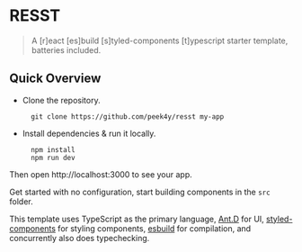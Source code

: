 # RESST
> A [r]eact [es]build [s]tyled-components [t]ypescript starter template, batteries included.

## Quick Overview

- Clone the repository.
  ```
    git clone https://github.com/peek4y/resst my-app
  ```
- Install dependencies & run it locally.
  ```shell
    npm install
    npm run dev
  ```

Then open http://localhost:3000 to see your app.

Get started with no configuration, start building components in the `src` folder.

This template uses TypeScript as the primary language, [Ant.D](https://ant.design/) for UI, [styled-components](https://styled-components.com/) for styling components, [esbuild](https://esbuild.github.io/) for compilation, and concurrently also does typechecking.
